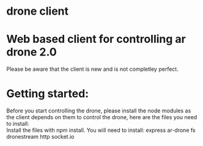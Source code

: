 # drone client
# Web based client for controlling ar drone 2.0
Please be aware that the client is new and is not completley perfect.
# Getting started:
Before you start controlling the drone, please install the node modules as the client depends on them to control the drone, here are the files you need to install:<br>
Install the files with npm install.
You will need to install:
express
ar-drone
fs
dronestream
http
socket.io
